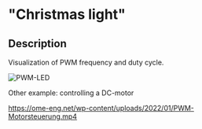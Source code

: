 # "Christmas light"

## Description

Visualization of PWM frequency and duty cycle.

![PWM-LED](https://github.com/Florian-Wilhelm/Raspberry-Pi/assets/77980708/b6ca87bf-3032-4ac6-9b7a-edbd1be78716)

Other example: controlling a DC-motor

https://ome-eng.net/wp-content/uploads/2022/01/PWM-Motorsteuerung.mp4
